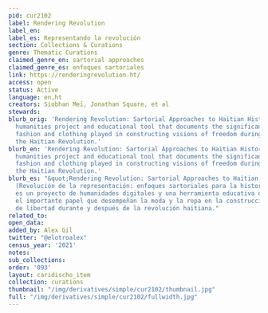 ```yaml
---
pid: cur2102
label: Rendering Revolution
label_en:
label_es: Representando la revolución
section: Collections & Curations
genre: Thematic Curations
claimed_genre_en: sartorial approaches
claimed_genre_es: enfoques sartoriales
link: https://renderingrevolution.ht/
access: open
status: Active
language: en,ht
creators: Siobhan Meï, Jonathan Square, et al
stewards:
blurb_orig: 'Rendering Revolution: Sartorial Approaches to Haitian History is a digital
  humanities project and educational tool that documents the significant role that
  fashion and clothing played in constructing visions of freedom during and after
  the Haitian Revolution.'
blurb_en: 'Rendering Revolution: Sartorial Approaches to Haitian History is a digital
  humanities project and educational tool that documents the significant role that
  fashion and clothing played in constructing visions of freedom during and after
  the Haitian Revolution.'
blurb_es: "&quot;Rendering Revolution: Sartorial Approaches to Haitian History&quot;
  (Revolución de la representación: enfoques sartoriales para la historia haitiana)
  es un proyecto de humanidades digitales y una herramienta educativa que documenta
  el importante papel que desempeñan la moda y la ropa en la construcción de visiones
  de libertad durante y después de la revolución haitiana."
related_to:
open_data:
added_by: Alex Gil
twitter: "@elotroalex"
census_year: '2021'
notes:
sub_collections:
order: '093'
layout: caridischo_item
collection: curations
thumbnail: "/img/derivatives/simple/cur2102/thumbnail.jpg"
full: "/img/derivatives/simple/cur2102/fullwidth.jpg"
---
```

